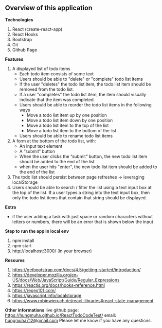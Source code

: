 

## Overview of this application 

**Technologies**

1. React (create-react-app)
2. React Hooks
3. Bootstrap
4. Git
5. Github Page

**Features**
1. A displayed list of todo items
    -   Each todo item consists of some text
    -   Users should be able to "delete" or "complete" todo list items
    -   If the user "deletes" the todo list item, the todo list item should be removed from the todo list.
    -   If a user "completes" the todo list item, the item should visually indicate that the item was completed.
    -   Users should be able to reorder the todo list items in the following ways
        -   Move a todo list item up by one position
        -   Move a todo list item down by one position
        -   Move a todo list item to the top of the list
        -   Move a todo list item to the bottom of the list
    -   Users should be able to rename todo list items
2. A form at the bottom of the todo list, with:
    -   An input text element
    -   A “submit“ button
    -   When the user clicks the “submit” button, the new todo list item should be added to the end of the list
    -   when the user hits "enter", the new todo list item should be added to the end of the list
3. The todo list should persist between page refreshes -> leveraging localStorage
4. Users should be able to search / filter the list using a text input box at the top of the list. If a user types a string into the text input box, then only the todo list items that contain that string should be displayed.

**Extra**
- if the user adding a task with just space or random characters without letters or numbers, there will be an error that is shown below the input

**Step to run the app in local env**
1. npm install
2. npm start
3. http://localhost:3000/ (in your browser)

**Resoures**
1. https://getbootstrap.com/docs/4.5/getting-started/introduction/
2. https://developer.mozilla.org/en-US/docs/Web/JavaScript/Guide/Regular_Expressions
3. https://reactjs.org/docs/hooks-reference.html
4. https://regex101.com/
5. https://javascript.info/localstorage
6. https://www.robinwieruch.de/react-libraries#react-state-management

**Other informations**
live github page: https://hungmuha.github.io/ReactTodoCodeTest/
email: hungmuha712@gmail.com
Please let me know if you have any questions.